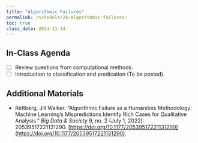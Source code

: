 ```yaml
---
title: "Algorithmic Failures"
permalink: /schedule/24-algorithmic-failures/
toc: true
class_date: 2024-11-14
---
```


## In-Class Agenda

- [ ] Review questions from computational methods.
- [ ] Introduction to classification and predication (To be posted).

## Additional Materials

- Rettberg, Jill Walker. “Algorithmic Failure as a Humanities Methodology: Machine Learning’s Mispredictions Identify Rich Cases for Qualitative Analysis.” *Big Data & Society* 9, no. 2 (July 1, 2022): 20539517221131290. [https://doi.org/10.1177/20539517221131290](https://doi.org/10.1177/20539517221131290).